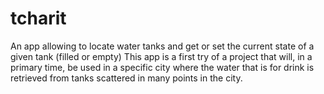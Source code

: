 # tcharit
An app allowing to locate water tanks and get or set the current state of a given tank (filled or empty)
This app is a first try of a project that will, in a primary time, be used in a specific city where the water that is for drink is retrieved from tanks scattered in many points in the city.
